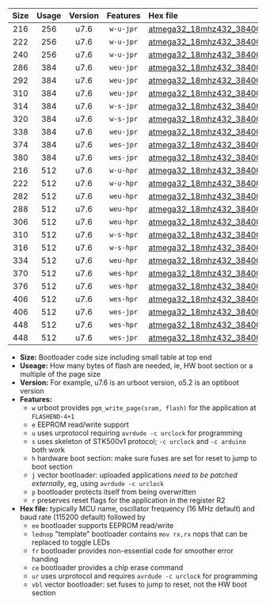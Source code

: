 |Size|Usage|Version|Features|Hex file|
|:-:|:-:|:-:|:-:|:--|
|216|256|u7.6|`w-u-jpr`|[atmega32_18mhz432_38400bps_ur_vbl.hex](https://raw.githubusercontent.com/stefanrueger/urboot/main/atmega32_18mhz432_38400bps_ur_vbl.hex)|
|222|256|u7.6|`w-u-jpr`|[atmega32_18mhz432_38400bps_lednop_ur_vbl.hex](https://raw.githubusercontent.com/stefanrueger/urboot/main/atmega32_18mhz432_38400bps_lednop_ur_vbl.hex)|
|240|256|u7.6|`w-u-jpr`|[atmega32_18mhz432_38400bps_lednop_fr_ur_vbl.hex](https://raw.githubusercontent.com/stefanrueger/urboot/main/atmega32_18mhz432_38400bps_lednop_fr_ur_vbl.hex)|
|286|384|u7.6|`weu-jpr`|[atmega32_18mhz432_38400bps_ee_ur_vbl.hex](https://raw.githubusercontent.com/stefanrueger/urboot/main/atmega32_18mhz432_38400bps_ee_ur_vbl.hex)|
|292|384|u7.6|`weu-jpr`|[atmega32_18mhz432_38400bps_ee_lednop_ur_vbl.hex](https://raw.githubusercontent.com/stefanrueger/urboot/main/atmega32_18mhz432_38400bps_ee_lednop_ur_vbl.hex)|
|310|384|u7.6|`weu-jpr`|[atmega32_18mhz432_38400bps_ee_lednop_fr_ur_vbl.hex](https://raw.githubusercontent.com/stefanrueger/urboot/main/atmega32_18mhz432_38400bps_ee_lednop_fr_ur_vbl.hex)|
|314|384|u7.6|`w-s-jpr`|[atmega32_18mhz432_38400bps_vbl.hex](https://raw.githubusercontent.com/stefanrueger/urboot/main/atmega32_18mhz432_38400bps_vbl.hex)|
|320|384|u7.6|`w-s-jpr`|[atmega32_18mhz432_38400bps_lednop_vbl.hex](https://raw.githubusercontent.com/stefanrueger/urboot/main/atmega32_18mhz432_38400bps_lednop_vbl.hex)|
|338|384|u7.6|`weu-jpr`|[atmega32_18mhz432_38400bps_ee_lednop_fr_ce_ur_vbl.hex](https://raw.githubusercontent.com/stefanrueger/urboot/main/atmega32_18mhz432_38400bps_ee_lednop_fr_ce_ur_vbl.hex)|
|374|384|u7.6|`wes-jpr`|[atmega32_18mhz432_38400bps_ee_vbl.hex](https://raw.githubusercontent.com/stefanrueger/urboot/main/atmega32_18mhz432_38400bps_ee_vbl.hex)|
|380|384|u7.6|`wes-jpr`|[atmega32_18mhz432_38400bps_ee_lednop_vbl.hex](https://raw.githubusercontent.com/stefanrueger/urboot/main/atmega32_18mhz432_38400bps_ee_lednop_vbl.hex)|
|216|512|u7.6|`w-u-hpr`|[atmega32_18mhz432_38400bps_ur.hex](https://raw.githubusercontent.com/stefanrueger/urboot/main/atmega32_18mhz432_38400bps_ur.hex)|
|222|512|u7.6|`w-u-hpr`|[atmega32_18mhz432_38400bps_lednop_ur.hex](https://raw.githubusercontent.com/stefanrueger/urboot/main/atmega32_18mhz432_38400bps_lednop_ur.hex)|
|282|512|u7.6|`weu-hpr`|[atmega32_18mhz432_38400bps_ee_ur.hex](https://raw.githubusercontent.com/stefanrueger/urboot/main/atmega32_18mhz432_38400bps_ee_ur.hex)|
|288|512|u7.6|`weu-hpr`|[atmega32_18mhz432_38400bps_ee_lednop_ur.hex](https://raw.githubusercontent.com/stefanrueger/urboot/main/atmega32_18mhz432_38400bps_ee_lednop_ur.hex)|
|306|512|u7.6|`weu-hpr`|[atmega32_18mhz432_38400bps_ee_lednop_fr_ur.hex](https://raw.githubusercontent.com/stefanrueger/urboot/main/atmega32_18mhz432_38400bps_ee_lednop_fr_ur.hex)|
|310|512|u7.6|`w-s-hpr`|[atmega32_18mhz432_38400bps.hex](https://raw.githubusercontent.com/stefanrueger/urboot/main/atmega32_18mhz432_38400bps.hex)|
|316|512|u7.6|`w-s-hpr`|[atmega32_18mhz432_38400bps_lednop.hex](https://raw.githubusercontent.com/stefanrueger/urboot/main/atmega32_18mhz432_38400bps_lednop.hex)|
|334|512|u7.6|`weu-hpr`|[atmega32_18mhz432_38400bps_ee_lednop_fr_ce_ur.hex](https://raw.githubusercontent.com/stefanrueger/urboot/main/atmega32_18mhz432_38400bps_ee_lednop_fr_ce_ur.hex)|
|370|512|u7.6|`wes-hpr`|[atmega32_18mhz432_38400bps_ee.hex](https://raw.githubusercontent.com/stefanrueger/urboot/main/atmega32_18mhz432_38400bps_ee.hex)|
|376|512|u7.6|`wes-hpr`|[atmega32_18mhz432_38400bps_ee_lednop.hex](https://raw.githubusercontent.com/stefanrueger/urboot/main/atmega32_18mhz432_38400bps_ee_lednop.hex)|
|406|512|u7.6|`wes-hpr`|[atmega32_18mhz432_38400bps_ee_lednop_fr.hex](https://raw.githubusercontent.com/stefanrueger/urboot/main/atmega32_18mhz432_38400bps_ee_lednop_fr.hex)|
|406|512|u7.6|`wes-jpr`|[atmega32_18mhz432_38400bps_ee_lednop_fr_vbl.hex](https://raw.githubusercontent.com/stefanrueger/urboot/main/atmega32_18mhz432_38400bps_ee_lednop_fr_vbl.hex)|
|448|512|u7.6|`wes-hpr`|[atmega32_18mhz432_38400bps_ee_lednop_fr_ce.hex](https://raw.githubusercontent.com/stefanrueger/urboot/main/atmega32_18mhz432_38400bps_ee_lednop_fr_ce.hex)|
|448|512|u7.6|`wes-jpr`|[atmega32_18mhz432_38400bps_ee_lednop_fr_ce_vbl.hex](https://raw.githubusercontent.com/stefanrueger/urboot/main/atmega32_18mhz432_38400bps_ee_lednop_fr_ce_vbl.hex)|

- **Size:** Bootloader code size including small table at top end
- **Useage:** How many bytes of flash are needed, ie, HW boot section or a multiple of the page size
- **Version:** For example, u7.6 is an urboot version, o5.2 is an optiboot version
- **Features:**
  + `w` urboot provides `pgm_write_page(sram, flash)` for the application at `FLASHEND-4+1`
  + `e` EEPROM read/write support
  + `u` uses urprotocol requiring `avrdude -c urclock` for programming
  + `s` uses skeleton of STK500v1 protocol; `-c urclock` and `-c arduino` both work
  + `h` hardware boot section: make sure fuses are set for reset to jump to boot section
  + `j` vector bootloader: uploaded applications *need to be patched externally*, eg, using `avrdude -c urclock`
  + `p` bootloader protects itself from being overwritten
  + `r` preserves reset flags for the application in the register R2
- **Hex file:** typically MCU name, oscillator frequency (16 MHz default) and baud rate (115200 default) followed by
  + `ee` bootloader supports EEPROM read/write
  + `lednop` "template" bootloader contains `mov rx,rx` nops that can be replaced to toggle LEDs
  + `fr` bootloader provides non-essential code for smoother error handing
  + `ce` bootloader provides a chip erase command
  + `ur` uses urprotocol and requires `avrdude -c urclock` for programming
  + `vbl` vector bootloader: set fuses to jump to reset, not the HW boot section
